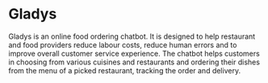 # Gladys
Gladys is an online food ordering chatbot. It is designed to help restaurant and food providers reduce labour costs, reduce human errors and to improve overall customer service experience. The chatbot helps customers in choosing from various cuisines and restaurants and ordering their dishes from the menu of a picked restaurant, tracking the order and delivery. 
